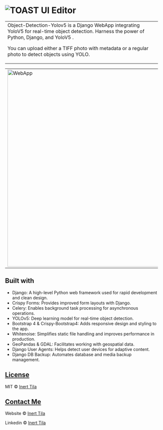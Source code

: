 # ![TOAST UI Editor](https://skaitech.al/wp-content/uploads/2024/10/try-1.png)

<table>
<tr>
<td>
Object-Detection-Yolov5 is a Django WebApp integrating YoloV5 for real-time object detection. Harness the power of Python, Django, and YoloV5 .

You can upload either a TIFF photo with metadata or a regular photo to detect objects using YOLO.

</td>
</tr>
</table>

<table>
  <tr>
    <td>
      <img src="https://skaitech.al/wp-content/uploads/2024/10/ezgif.com-optimize-1.gif" alt="WebApp" width="650" />
    </td>
    <td>
      <img src="https://skaitech.al/wp-content/uploads/2024/10/ezgif.com-animated-gif-maker-1.gif" alt="WebApp GIF" width="120" />
    </td>
  </tr>
</table>

## Built with

- Django: A high-level Python web framework used for rapid development and clean design.
- Crispy Forms: Provides improved form layouts with Django.
- Celery: Enables background task processing for asynchronous operations.
- YOLOv5: Deep learning model for real-time object detection.
- Bootstrap 4 & Crispy-Bootstrap4: Adds responsive design and styling to the app.
- Whitenoise: Simplifies static file handling and improves performance in production.
- GeoPandas & GDAL: Facilitates working with geospatial data.
- Django User Agents: Helps detect user devices for adaptive content.
- Django DB Backup: Automates database and media backup management.

## [License](https://github.com/inerttila/Object_Detection_YoloV5/blob/main/LICENSE)

MIT © [Inert Tila ](https://github.com/inerttila/Object_Detection_YoloV5/blob/main/LICENSE)

## [Contact Me ](https://inert.netlify.app)

Website © [Inert Tila ](https://inert.netlify.app)

Linkedin © [Inert Tila ](https://www.linkedin.com/in/inerttila)
